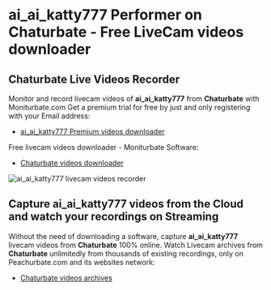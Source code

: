 # ai_ai_katty777 Performer on Chaturbate - Free LiveCam videos downloader

## Chaturbate Live Videos Recorder

Monitor and record livecam videos of **ai_ai_katty777** from **Chaturbate** with Moniturbate.com
Get a premium trial for free by just and only registering with your Email address:
* [ai_ai_katty777 Premium videos downloader](https://moniturbate.com/request-demo-licence-key.html)

Free livecam videos downloader - Moniturbate Software:
* [Chaturbate videos downloader](https://moniturbate.com/moniturbate-download-software.html)

![ai_ai_katty777 livecam videos recorder](https://peachurnet.com/templates/moniturbate-software.png)


## Capture ai_ai_katty777 videos from the Cloud and watch your recordings on Streaming

Without the need of downloading a software, capture **ai_ai_katty777** livecam videos from **Chaturbate** 100% online.
Watch Livecam archives from **Chaturbate** unlimitedly from thousands of existing recordings, only on Peachurbate.com and its websites network:
* [Chaturbate videos archives](https://peachurnet.com/)
